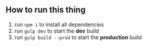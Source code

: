 ## How to run this thing

1. run `npm i` to install all dependencies
2. run `gulp dev` to start the **dev** build
3. run `gulp build --prod` to start the **production** build
